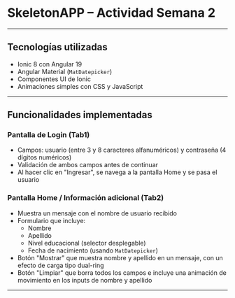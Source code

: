 # SkeletonAPP – Actividad Semana 2


---

## Tecnologías utilizadas

- Ionic 8 con Angular 19
- Angular Material (`MatDatepicker`)
- Componentes UI de Ionic
- Animaciones simples con CSS y JavaScript

---

## Funcionalidades implementadas

### Pantalla de Login (Tab1)
- Campos: usuario (entre 3 y 8 caracteres alfanuméricos) y contraseña (4 dígitos numéricos)
- Validación de ambos campos antes de continuar
- Al hacer clic en "Ingresar", se navega a la pantalla Home y se pasa el usuario

### Pantalla Home / Información adicional (Tab2)
- Muestra un mensaje con el nombre de usuario recibido
- Formulario que incluye:
  - Nombre
  - Apellido
  - Nivel educacional (selector desplegable)
  - Fecha de nacimiento (usando `MatDatepicker`)
- Botón "Mostrar" que muestra nombre y apellido en un mensaje, con un efecto de carga tipo dual-ring
- Botón "Limpiar" que borra todos los campos e incluye una animación de movimiento en los inputs de nombre y apellido

---



